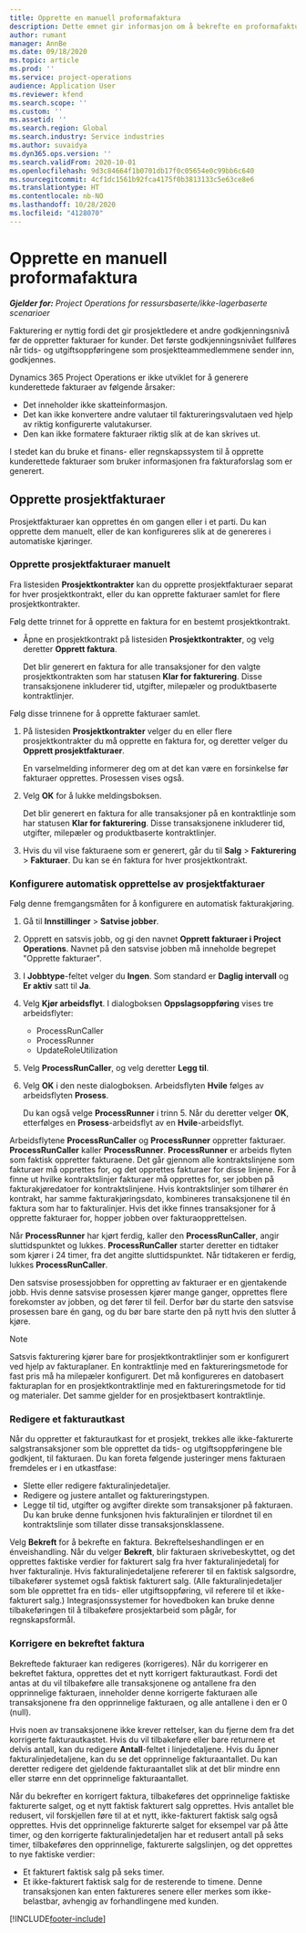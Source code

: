 ```yaml
---
title: Opprette en manuell proformafaktura
description: Dette emnet gir informasjon om å bekrefte en proformafaktura.
author: rumant
manager: AnnBe
ms.date: 09/18/2020
ms.topic: article
ms.prod: ''
ms.service: project-operations
audience: Application User
ms.reviewer: kfend
ms.search.scope: ''
ms.custom: ''
ms.assetid: ''
ms.search.region: Global
ms.search.industry: Service industries
ms.author: suvaidya
ms.dyn365.ops.version: ''
ms.search.validFrom: 2020-10-01
ms.openlocfilehash: 9d3c84664f1b0701db17f0c05654e0c99bb6c640
ms.sourcegitcommit: 4cf1dc1561b92fca4175f0b3813133c5e63ce8e6
ms.translationtype: HT
ms.contentlocale: nb-NO
ms.lasthandoff: 10/28/2020
ms.locfileid: "4128070"
---
```

# <a name="create-a-manual-proforma-invoice"></a>Opprette en manuell proformafaktura

_**Gjelder for:** Project Operations for ressursbaserte/ikke-lagerbaserte scenarioer_

Fakturering er nyttig fordi det gir prosjektledere et andre godkjenningsnivå før de oppretter fakturaer for kunder. Det første godkjenningsnivået fullføres når tids- og utgiftsoppføringene som prosjektteammedlemmene sender inn, godkjennes.

Dynamics 365 Project Operations er ikke utviklet for å generere kunderettede fakturaer av følgende årsaker:

- Det inneholder ikke skatteinformasjon.
- Det kan ikke konvertere andre valutaer til faktureringsvalutaen ved hjelp av riktig konfigurerte valutakurser.
- Den kan ikke formatere fakturaer riktig slik at de kan skrives ut.

I stedet kan du bruke et finans- eller regnskapssystem til å opprette kunderettede fakturaer som bruker informasjonen fra fakturaforslag som er generert.

## <a name="creating-project-invoices"></a>Opprette prosjektfakturaer

Prosjektfakturaer kan opprettes én om gangen eller i et parti. Du kan opprette dem manuelt, eller de kan konfigureres slik at de genereres i automatiske kjøringer.

### <a name="manually-create-project-invoices"></a>Opprette prosjektfakturaer manuelt 

Fra listesiden **Prosjektkontrakter** kan du opprette prosjektfakturaer separat for hver prosjektkontrakt, eller du kan opprette fakturaer samlet for flere prosjektkontrakter.

Følg dette trinnet for å opprette en faktura for en bestemt prosjektkontrakt.

- Åpne en prosjektkontrakt på listesiden **Prosjektkontrakter**, og velg deretter **Opprett faktura**.

    Det blir generert en faktura for alle transaksjoner for den valgte prosjektkontrakten som har statusen **Klar for fakturering**. Disse transaksjonene inkluderer tid, utgifter, milepæler og produktbaserte kontraktlinjer.

Følg disse trinnene for å opprette fakturaer samlet.

1. På listesiden **Prosjektkontrakter** velger du en eller flere prosjektkontrakter du må opprette en faktura for, og deretter velger du **Opprett prosjektfakturaer**.

    En varselmelding informerer deg om at det kan være en forsinkelse før fakturaer opprettes. Prosessen vises også.

2. Velg **OK** for å lukke meldingsboksen.

    Det blir generert en faktura for alle transaksjoner på en kontraktlinje som har statusen **Klar for fakturering**. Disse transaksjonene inkluderer tid, utgifter, milepæler og produktbaserte kontraktlinjer.

3. Hvis du vil vise fakturaene som er generert, går du til **Salg** \> **Fakturering** \> **Fakturaer**. Du kan se én faktura for hver prosjektkontrakt.

### <a name="set-up-automated-creation-of-project-invoices"></a>Konfigurere automatisk opprettelse av prosjektfakturaer 

Følg denne fremgangsmåten for å konfigurere en automatisk fakturakjøring.

1. Gå til **Innstillinger** \> **Satvise jobber**.
2. Opprett en satsvis jobb, og gi den navnet **Opprett fakturaer i Project Operations**. Navnet på den satsvise jobben må inneholde begrepet "Opprette fakturaer".
3. I **Jobbtype**-feltet velger du **Ingen**. Som standard er **Daglig intervall** og **Er aktiv** satt til **Ja**.
4. Velg **Kjør arbeidsflyt**. I dialogboksen **Oppslagsoppføring** vises tre arbeidsflyter:

    - ProcessRunCaller
    - ProcessRunner
    - UpdateRoleUtilization

5. Velg **ProcessRunCaller**, og velg deretter **Legg til**.
6. Velg **OK** i den neste dialogboksen. Arbeidsflyten **Hvile** følges av arbeidsflyten **Prosess**.

    Du kan også velge **ProcessRunner** i trinn 5. Når du deretter velger **OK**, etterfølges en **Prosess**-arbeidsflyt av en **Hvile**-arbeidsflyt.

Arbeidsflytene **ProcessRunCaller** og **ProcessRunner** oppretter fakturaer. **ProcessRunCaller** kaller **ProcessRunner**. **ProcessRunner** er arbeids flyten som faktisk oppretter fakturaene. Det går gjennom alle kontraktslinjene som fakturaer må opprettes for, og det opprettes fakturaer for disse linjene. For å finne ut hvilke kontraktslinjer fakturaer må opprettes for, ser jobben på fakturakjøredatoer for kontraktslinjene. Hvis kontraktslinjer som tilhører én kontrakt, har samme fakturakjøringsdato, kombineres transaksjonene til én faktura som har to fakturalinjer. Hvis det ikke finnes transaksjoner for å opprette fakturaer for, hopper jobben over fakturaopprettelsen.

Når **ProcessRunner** har kjørt ferdig, kaller den **ProcessRunCaller**, angir sluttidspunktet og lukkes. **ProcessRunCaller** starter deretter en tidtaker som kjører i 24 timer, fra det angitte sluttidspunktet. Når tidtakeren er ferdig, lukkes **ProcessRunCaller**.

Den satsvise prosessjobben for oppretting av fakturaer er en gjentakende jobb. Hvis denne satsvise prosessen kjører mange ganger, opprettes flere forekomster av jobben, og det fører til feil. Derfor bør du starte den satsvise prosessen bare én gang, og du bør bare starte den på nytt hvis den slutter å kjøre.

> [!NOTE]
> Satsvis fakturering kjører bare for prosjektkontraktlinjer som er konfigurert ved hjelp av fakturaplaner. En kontraktlinje med en faktureringsmetode for fast pris må ha milepæler konfigurert. Det må konfigureres en datobasert fakturaplan for en prosjektkontraktlinje med en faktureringsmetode for tid og materialer. Det samme gjelder for en prosjektbasert kontraktlinje.      
 
### <a name="edit-a-draft-invoice"></a>Redigere et fakturautkast

Når du oppretter et fakturautkast for et prosjekt, trekkes alle ikke-fakturerte salgstransaksjoner som ble opprettet da tids- og utgiftsoppføringene ble godkjent, til fakturaen. Du kan foreta følgende justeringer mens fakturaen fremdeles er i en utkastfase:

- Slette eller redigere fakturalinjedetaljer.
- Redigere og justere antallet og faktureringstypen.
- Legge til tid, utgifter og avgifter direkte som transaksjoner på fakturaen. Du kan bruke denne funksjonen hvis fakturalinjen er tilordnet til en kontraktslinje som tillater disse transaksjonsklassene.

Velg **Bekreft** for å bekrefte en faktura. Bekreftelseshandlingen er en énveishandling. Når du velger **Bekreft**, blir fakturaen skrivebeskyttet, og det opprettes faktiske verdier for fakturert salg fra hver fakturalinjedetalj for hver fakturalinje. Hvis fakturalinjedetaljene refererer til en faktisk salgsordre, tilbakefører systemet også faktisk fakturert salg. (Alle fakturalinjedetaljer som ble opprettet fra en tids- eller utgiftsoppføring, vil referere til et ikke-fakturert salg.) Integrasjonssystemer for hovedboken kan bruke denne tilbakeføringen til å tilbakeføre prosjektarbeid som pågår, for regnskapsformål.

### <a name="correct-a-confirmed-invoice"></a>Korrigere en bekreftet faktura

Bekreftede fakturaer kan redigeres (korrigeres). Når du korrigerer en bekreftet faktura, opprettes det et nytt korrigert fakturautkast. Fordi det antas at du vil tilbakeføre alle transaksjonene og antallene fra den opprinnelige fakturaen, inneholder denne korrigerte fakturaen alle transaksjonene fra den opprinnelige fakturaen, og alle antallene i den er 0 (null).

Hvis noen av transaksjonene ikke krever rettelser, kan du fjerne dem fra det korrigerte fakturautkastet. Hvis du vil tilbakeføre eller bare returnere et delvis antall, kan du redigere **Antall**-feltet i linjedetaljene. Hvis du åpner fakturalinjedetaljene, kan du se det opprinnelige fakturaantallet. Du kan deretter redigere det gjeldende fakturaantallet slik at det blir mindre enn eller større enn det opprinnelige fakturaantallet.

Når du bekrefter en korrigert faktura, tilbakeføres det opprinnelige faktiske fakturerte salget, og et nytt faktisk fakturert salg opprettes. Hvis antallet ble redusert, vil forskjellen føre til at et nytt, ikke-fakturert faktisk salg også opprettes. Hvis det opprinnelige fakturerte salget for eksempel var på åtte timer, og den korrigerte fakturalinjedetaljen har et redusert antall på seks timer, tilbakeføres den opprinnelige, fakturerte salgslinjen, og det opprettes to nye faktiske verdier:

- Et fakturert faktisk salg på seks timer.
- Et ikke-fakturert faktisk salg for de resterende to timene. Denne transaksjonen kan enten faktureres senere eller merkes som ikke-belastbar, avhengig av forhandlingene med kunden.


[!INCLUDE[footer-include](../includes/footer-banner.md)]